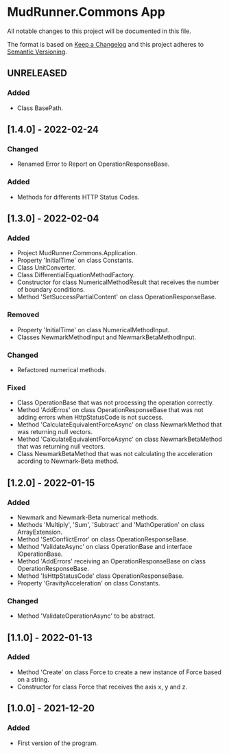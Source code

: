 # MudRunner.Commons App
All notable changes to this project will be documented in this file.

The format is based on [Keep a Changelog](http://keepachangelog.com/en/1.0.0/)
and this project adheres to [Semantic Versioning](http://semver.org/spec/v2.0.0.html).

## UNRELEASED
### Added
 - Class BasePath.

## [1.4.0] - 2022-02-24
### Changed
 - Renamed Error to Report on OperationResponseBase.
### Added
 - Methods for differents HTTP Status Codes.

## [1.3.0] - 2022-02-04
### Added
 - Project MudRunner.Commons.Application.
 - Property 'InitialTime' on class Constants.
 - Class UnitConverter.
 - Class DifferentialEquationMethodFactory.
 - Constructor for class NumericalMethodResult that receives the number of boundary conditions.
 - Method 'SetSuccessPartialContent' on class OperationResponseBase.
### Removed
 - Property 'InitialTime' on class NumericalMethodInput.
 - Classes NewmarkMethodInput and NewmarkBetaMethodInput.
### Changed
 - Refactored numerical methods.
### Fixed
 - Class OperationBase that was not processing the operation correctly.
 - Method 'AddErros' on class OperationResponseBase that was not adding errors when HttpStatusCode is not success.
 - Method 'CalculateEquivalentForceAsync' on class NewmarkMethod that was returning null vectors.
 - Method 'CalculateEquivalentForceAsync' on class NewmarkBetaMethod that was returning null vectors.
 - Class NewmarkBetaMethod that was not calculating the acceleration acording to Newmark-Beta method.

## [1.2.0] - 2022-01-15
### Added
 - Newmark and Newmark-Beta numerical methods.
 - Methods 'Multiply', 'Sum', 'Subtract' and 'MathOperation' on class ArrayExtension.
 - Method 'SetConflictError' on class OperationResponseBase.
 - Method 'ValidateAsync' on class OperationBase and interface IOperationBase.
 - Method 'AddErrors' receiving an OperationResponseBase on class OperationResponseBase.
 - Method 'IsHttpStatusCode' class OperationResponseBase.
 - Property 'GravityAcceleration' on class Constants.
### Changed
 - Method 'ValidateOperationAsync' to be abstract.

## [1.1.0] - 2022-01-13
### Added
 - Method 'Create' on class Force to create a new instance of Force based on a string.
 - Constructor for class Force that receives the axis x, y and z.

## [1.0.0] - 2021-12-20
### Added
 - First version of the program.